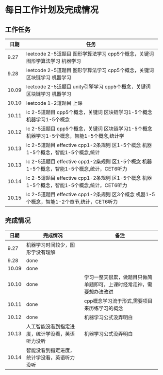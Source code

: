 # 每日工作计划及完成情况

## 工作任务

| 日期  | 任务                                                                                        |
| ----- | ------------------------------------------------------------------------------------------- |
| 9.27  | leetcode 2-5道题目 图形学算法学习 cpp5个概念，关键词 图形学算法学习 机器学习                |
| 9.28  | leetcode 2-5道题目 图形学算法学习 cpp5个概念，关键词 区块链学习 机器学习                    |
| 10.09 | leetcode 2-5道题目 unity引擎学习 cpp5个概念，关键词 区块链学习 机器学习                     |
| 10.10 | leetcode 1-2道题目 上课                                                                     |
| 10.11 | lc 2-5道题目 cpp5个概念，关键词 区块链学习1-5个概念 机器学习1-5个概念                       |
| 10.12 | lc 2-5道题目 cpp5个概念，关键词 区块链学习1-5个概念 机器学习1-5个概念，智能1-5个概念,统计学 |
| 10.13 | lc 2-5道题目 effective cpp1-2条规则 区1-5个概念 机器1-5个概念，智能1-5个概念,统计           |
| 10.13 | lc 2-5道题目 effective cpp1-2条规则 区1-5个概念 机器1-5个概念，智能1-5个概念,统计，CET6听力 |
| 10.14 | lc 2-5道题目 effective cpp1-2条规则 区1-5个概念 机器1-5个概念，智能1-5个概念,统计，CET6听力 |
| 10.15 | lc 2-5道题目 effective cpp1-2条规则 区3个概念 机器1-5个概念，智能1-2个章节,统计，CET6听力   |

## 完成情况

| 日期  | 完成情况                                         | 备注                                                                 |
| ----- | ------------------------------------------------ | -------------------------------------------------------------------- |
| 9.27  | 机器学习时间较少，图形学没有理解                 |                                                                      |
| 9.28  | done                                             |                                                                      |
| 10.09 | done                                             |                                                                      |
| 10.10 | done                                             | 学习一整天很累，做题目只做简单题即可，上课时经常走神，需要想办法改进 |
| 10.11 | done                                             | cpp概念学习流于形式,需要项目来历练学习的概念                         |
| 10.12 | done                                             | 机器学习公式没弄明白                                                 |
| 10.13 | 人工智能没看到指定进度，统计学没看，英语听力没听 | 机器学习公式没弄明白                                                 |
| 10.14 | 智能没看到指定进度，统计学没看，英语听力没听     |                                                                      |

